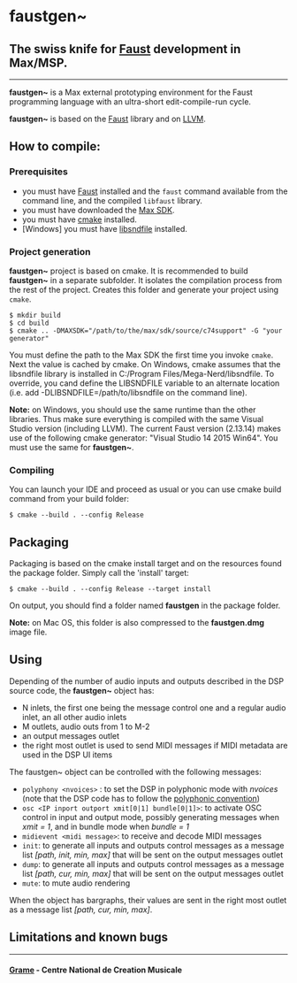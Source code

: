 
faustgen~
============================
## The swiss knife for [Faust](https://faust.grame.fr) development in Max/MSP.
--------------

**faustgen~** is a Max external prototyping environment for the Faust programming language with an ultra-short edit-compile-run cycle. 

**faustgen~** is based on the [Faust](https://faust.grame.fr) library and on [LLVM](http://llvm.org).

## How to compile:

### Prerequisites
- you must have [Faust](https://faust.grame.fr/) installed and the `faust` command available from the command line, and the compiled `libfaust` library.
- you must have downloaded the [Max SDK](https://cycling74.com/downloads/sdk).
- you must have [cmake](https://cmake.org/) installed.
- [Windows] you must have [libsndfile](http://www.mega-nerd.com/libsndfile/) installed.

### Project generation
**faustgen~** project is based on cmake. 
It is recommended to build **faustgen~** in a separate subfolder. It isolates the compilation process from the rest of the project. Creates this folder and generate your project using `cmake`.

~~~~
$ mkdir build
$ cd build
$ cmake .. -DMAXSDK="/path/to/the/max/sdk/source/c74support" -G "your generator"
~~~~

You must define the path to the Max SDK the first time you invoke `cmake`. Next the value is cached by cmake.
On Windows, cmake assumes that the libsndfile library is installed in C:/Program Files/Mega-Nerd/libsndfile. To override, you cand define the LIBSNDFILE variable to an alternate location (i.e. add -DLIBSNDFILE=/path/to/libsndfile on the command line).

**Note:** on Windows, you should use the same runtime than the other libraries. Thus make sure everything is compiled with the same Visual Studio version (including LLVM). The current Faust version (2.13.14) makes use of the following cmake generator: "Visual Studio 14 2015 Win64". You must use the same for **faustgen~**.

### Compiling

You can launch your IDE and proceed as usual or you can use cmake build command from your build folder:

~~~~
$ cmake --build . --config Release
~~~~

## Packaging

Packaging is based on the cmake install target and on the resources found the package folder.
Simply call the 'install' target:

~~~~
$ cmake --build . --config Release --target install
~~~~

On output, you should find a folder named **faustgen** in the package folder.

**Note:** on Mac OS, this folder is also compressed to the **faustgen.dmg** image file.

## Using

Depending of the number of audio inputs and outputs described in the DSP source code, the **faustgen~** object has:
- N inlets, the first one being the message control one and a regular audio inlet, an all other audio inlets
- M outlets, audio outs from 1 to M-2
- an output messages outlet 
- the right most outlet is used to send MIDI messages if MIDI metadata are used in the DSP UI items

The faustgen~ object can be controlled with the following messages:

- `polyphony <nvoices>` : to set the DSP in polyphonic mode with *nvoices* (note that the DSP code has to follow the [polyphonic convention](https://faustdoc.grame.fr/manual/midi/))
- `osc <IP inport outport xmit[0|1] bundle[0|1]>`: to activate OSC control in input and output mode, possibly generating messages when *xmit = 1*, and in bundle mode when *bundle = 1* 
- `midievent <midi message>`: to receive and decode MIDI messages
- `init`: to generate all inputs and outputs control messages as a message list *[path, init, min, max]* that will be sent on the output messages outlet
- `dump`: to generate all inputs and outputs control messages as a message list *[path, cur, min, max]* that will be sent on the output messages outlet 
- `mute`: to mute audio rendering

When the object has bargraphs, their values are sent in the right most outlet as a message list *[path, cur, min, max]*.

## Limitations and known bugs

--------------
#### [Grame](http://www.grame.fr) - Centre National de Creation Musicale
